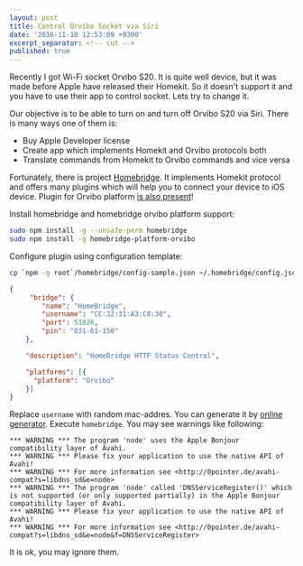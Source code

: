 ```yaml
---
layout: post
title: Control Orvibo Socket via Siri
date: '2016-11-10 12:53:09 +0300'
excerpt_separator: <!-- cut -->
published: true
---
```


Recently I got Wi-Fi socket Orvibo S20. It is quite well device, but it was made before Apple have released their Homekit. So it doesn't support it and you have to use their app to control socket. Lets try to change it.

<!-- cut -->
Our objective is to be able to turn on and turn off Orvibo S20 via Siri. There is many ways one of them is:

- Buy Apple Developer license
- Create app which implements Homekit and Orvibo protocols both
- Translate commands from Homekit to Orvibo commands and vice versa

Fortunately, there is project [Homebridge](https://github.com/nfarina/homebridge). It implements Homekit protocol and offers many plugins which will help you to connect your device to iOS device. Plugin for Orvibo platform [is also present](https://www.npmjs.com/package/homebridge-platform-orvibo)!

Install homebridge and homebridge orvibo platform support:

```bash
sudo npm install -g --unsafe-perm homebridge
sudo npm install -g homebridge-platform-orvibo
```

Configure plugin using configuration template:

```bash
cp `npm -g root`/homebridge/config-sample.json ~/.homebridge/config.json
```

```json
{
     "bridge": {
        "name": "HomeBridge",
        "username": "CC:32:31:A3:C0:30",
        "port": 51826,
        "pin": "031-61-150"
    },

    "description": "HomeBridge HTTP Status Control",

    "platforms": [{
      "platform": "Orvibo"
    }]
}
```

Replace `username` with random mac-addres. You can generate it by [online generator](http://www.miniwebtool.com/mac-address-generator/). Execute `homebridge`. You may see warnings like following:

```
*** WARNING *** The program 'node' uses the Apple Bonjour compatibility layer of Avahi.
*** WARNING *** Please fix your application to use the native API of Avahi!
*** WARNING *** For more information see <http://0pointer.de/avahi-compat?s=libdns_sd&e=node>
*** WARNING *** The program 'node' called 'DNSServiceRegister()' which is not supported (or only supported partially) in the Apple Bonjour compatibility layer of Avahi.
*** WARNING *** Please fix your application to use the native API of Avahi!
*** WARNING *** For more information see <http://0pointer.de/avahi-compat?s=libdns_sd&e=node&f=DNSServiceRegister>
```

It is ok, you may ignore them.
